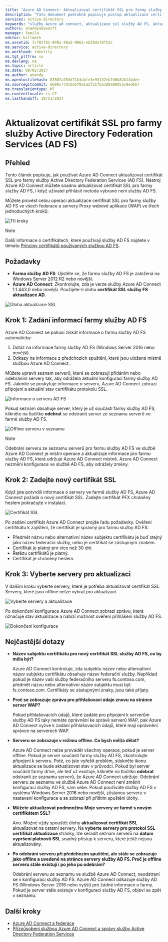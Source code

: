 ```yaml
---
title: "Azure AD Connect: Aktualizovat certifikát SSL pro farmy služby Active Directory Federation Services (AD FS) | Microsoft Docs"
description: "Tato dokument podrobně popisuje postup aktualizace certifikátu SSL farmu služby AD FS pomocí Azure AD Connect."
services: active-directory
keywords: "služby Azure ad connect, aktualizace ssl služby AD FS, aktualizace certifikátů služby AD FS, změnit certifikát služby AD FS, nový certifikát služby AD FS, certifikát služby AD FS, aktualizace služby AD FS certifikát ssl, aktualizace ssl certifikát služby AD FS, nakonfigurovat certifikát ssl služby AD FS, služba AD FS, ssl, certifikát, certifikát komunikace služby AD FS, federation aktualizace, konfigurace federace, aad connect"
authors: anandyadavmsft
manager: femila
editor: billmath
ms.assetid: 7c781f61-848a-48ad-9863-eb29da78f53c
ms.service: active-directory
ms.workload: identity
ms.tgt_pltfrm: na
ms.devlang: na
ms.topic: article
ms.date: 08/02/2017
ms.author: anandy
ms.openlocfilehash: 87807a203d71b3abfe3e93132eb7d0b82b14b4ee
ms.sourcegitcommit: 6699c77dcbd5f8a1a2f21fba3d0a0005ac9ed6b7
ms.translationtype: MT
ms.contentlocale: cs-CZ
ms.lasthandoff: 10/11/2017
---
```

# <a name="update-the-ssl-certificate-for-an-active-directory-federation-services-ad-fs-farm"></a>Aktualizovat certifikát SSL pro farmy služby Active Directory Federation Services (AD FS)

## <a name="overview"></a>Přehled
Tento článek popisuje, jak používat Azure AD Connect aktualizovat certifikát SSL pro farmy služby Active Directory Federation Services (AD FS). Nástroj Azure AD Connect můžete snadno aktualizovat certifikát SSL pro farmy služby AD FS, i když uživatel přihlásit metoda vybrané není služby AD FS.

Můžete provést celou operaci aktualizace certifikát SSL pro farmy služby AD FS ve všech federace a servery Proxy webové aplikace (WAP) ve třech jednoduchých kroků:

![Tři kroky](./media/active-directory-aadconnectfed-ssl-update/threesteps.png)


>[!NOTE]
>Další informace o certifikátech, které používají služby AD FS najdete v tématu [Principy certifikátů používaných službou AD FS](https://technet.microsoft.com/library/cc730660.aspx).

## <a name="prerequisites"></a>Požadavky

* **Farma služby AD FS**: Ujistěte se, že farmu služby AD FS je založená na Windows Server 2012 R2 nebo novější.
* **Azure AD Connect**: Zkontrolujte, zda je verze služby Azure AD Connect 1.1.443.0 nebo novější. Použijete-li úlohu **certifikát SSL služby FS aktualizace AD**.

![Úloha aktualizace SSL](./media/active-directory-aadconnectfed-ssl-update/updatessltask.png)

## <a name="step-1-provide-ad-fs-farm-information"></a>Krok 1: Zadání informací farmy služby AD FS

Azure AD Connect se pokusí získat informace o farmu služby AD FS automaticky:
1. Dotaz na informace farmy služby AD FS (Windows Server 2016 nebo novější).
2. Odkazy na informace z předchozích spuštění, které jsou uložené místně službou Azure AD Connect.

Můžete upravit seznam serverů, které se zobrazují přidáním nebo odebráním servery tak, aby odrážela aktuální konfiguraci farmy služby AD FS. Jakmile se poskytuje informace o serveru, Azure AD Connect zobrazí připojení a aktuální stav certifikátu protokolu SSL.

![Informace o serveru AD FS](./media/active-directory-aadconnectfed-ssl-update/adfsserverinfo.png)

Pokud seznam obsahuje server, který je už součástí farmy služby AD FS, klikněte na tlačítko **odebrat** se odstranit server ze seznamu serverů ve farmě služby AD FS.

![Offline serveru v seznamu](./media/active-directory-aadconnectfed-ssl-update/offlineserverlist.png)

>[!NOTE]
> Odebrání serveru ze seznamu serverů pro farmu služby AD FS ve službě Azure AD Connect je místní operace a aktualizuje informace pro farmu služby AD FS, která udržuje Azure AD Connect místně. Azure AD Connect nezmění konfigurace ve službě AD FS, aby odrážely změny.    

## <a name="step-2-provide-a-new-ssl-certificate"></a>Krok 2: Zadejte nový certifikát SSL

Když jste potvrdili informace o servery ve farmě služby AD FS, Azure AD Connect požádá o nový certifikát SSL. Zadejte certifikát PFX chráněný heslem pokračujte v instalaci.

![Certifikát SSL](./media/active-directory-aadconnectfed-ssl-update/certificate.png)

Po zadání certifikát Azure AD Connect projde řadu požadavky. Ověření certifikátu k zajištění, že certifikát je správný pro farmu služby AD FS:

-   Předmět názvu nebo alternativní název subjektu certifikátu je buď stejný jako název federační služby, nebo je certifikát se zástupným znakem.
-   Certifikát je platný pro více než 30 dní.
-   Řetězu certifikátů je platný.
-   Certifikát je chráněný heslem.

## <a name="step-3-select-servers-for-the-update"></a>Krok 3: Vyberte servery pro aktualizaci

V dalším kroku vyberte servery, které je potřeba aktualizovat certifikát SSL. Servery, které jsou offline nelze vybrat pro aktualizaci.

![Vyberte servery a aktualizace](./media/active-directory-aadconnectfed-ssl-update/selectservers.png)

Po dokončení konfigurace Azure AD Connect zobrazí zprávu, která označuje stav aktualizace a nabízí možnost ověření přihlášení služby AD FS.

![Dokončení konfigurace](./media/active-directory-aadconnectfed-ssl-update/configurecomplete.png)   

## <a name="faqs"></a>Nejčastější dotazy

* **Název subjektu certifikátu pro nový certifikát SSL služby AD FS, co by měla být?**

    Azure AD Connect kontroluje, zda subjektu název nebo alternativní název subjektu certifikátu obsahuje název federační služby. Například pokud je název vaší služby federačního serveru fs.contoso.com, předmět názvu nebo alternativní název subjektu musí být fs.contoso.com.  Certifikáty se zástupnými znaky, jsou také přijaty.

* **Proč se zobrazuje zpráva pro přihlašovací údaje znovu na stránce server WAP?**

    Pokud přihlašovacích údajů, které zadáte pro připojení k serverům služby AD FS taky nemáte oprávnění ke správě serverů WAP, pak Azure AD Connect vyzve k zadání přihlašovacích údajů, které mají oprávnění správce na serverech WAP.

* **Serveru se zobrazuje v režimu offline. Co bych měl/a dělat?**

    Azure AD Connect nelze provádět všechny operace, pokud je server offline. Pokud je server součástí farmy služby AD FS, zkontrolujte připojení k serveru. Poté, co jste vyřešit problém, stiskněte ikonu aktualizace se bude aktualizovat stav v průvodci. Pokud byl server součástí farmy dříve, ale teď už existuje, klikněte na tlačítko **odebrat** odstranit ze seznamu serverů, že Azure AD Connect udržuje. Odebrání serveru ze seznamu ve službě Azure AD Connect není změnit konfiguraci služby AD FS, sám sebe. Pokud používáte služby AD FS v systému Windows Server 2016 nebo novější, zůstanou serveru v nastavení konfigurace a se zobrazí při příštím spuštění úlohy.

* **Můžete aktualizovat podmnožinu Moje servery ve farmě s novým certifikátem SSL?**

    Ano. Možné vždy spouštět úlohy **aktualizovat certifikát SSL** aktualizovat na ostatní servery. Na **vyberte servery pro protokol SSL certifikát aktualizace** stránky, lze seřadit seznam serverů na **datum vypršení platnosti SSL** snadný přístup k serveru, které ještě nejsou aktualizovány.

* **Po odebrání serveru při předchozím spuštění, ale stále se zobrazuje jako offline a uvedené na stránce servery služby AD FS. Proč je offline serveru stále existují i po jeho po odebrání?**

    Odebrání serveru ze seznamu ve službě Azure AD Connect, neodstraní se v konfiguraci služby AD FS. Azure AD Connect odkazuje služby AD FS (Windows Server 2016 nebo vyšší) pro žádné informace o farmy. Pokud je server stále existuje v konfiguraci služby AD FS, objeví se zpět v seznamu.  

## <a name="next-steps"></a>Další kroky

- [Azure AD Connect a federace](active-directory-aadconnectfed-whatis.md)
- [Přizpůsobení službou Azure AD Connect a správy služby Active Directory Federation Services](active-directory-aadconnect-federation-management.md)
